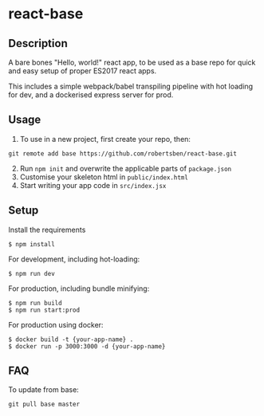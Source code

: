 # react-base
## Description
A bare bones "Hello, world!" react app, to be used as a base repo for quick and easy setup of proper ES2017 react apps.

This includes a simple webpack/babel transpiling pipeline with hot loading for dev, and a dockerised express server for prod.


## Usage
1. To use in a new project, first create your repo, then:
```
git remote add base https://github.com/robertsben/react-base.git
```
2. Run `npm init` and overwrite the applicable parts of `package.json`
3. Customise your skeleton html in `public/index.html`
4. Start writing your app code in `src/index.jsx`


## Setup
Install the requirements
```
$ npm install
```

For development, including hot-loading:
```
$ npm run dev
```

For production, including bundle minifying:
```
$ npm run build
$ npm run start:prod
```

For production using docker:
```
$ docker build -t {your-app-name} .
$ docker run -p 3000:3000 -d {your-app-name}
```

## FAQ
To update from base:
```
git pull base master
```

